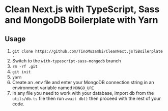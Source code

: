 # Clean Next.js with TypeScript, Sass and MongoDB Boilerplate with Yarn

## Usage

1. `git clone https://github.com/TinoMuzambi/CleanNext.jsTSBoilerplate .`
2. Switch to the `with-typescript-sass-mongodb` branch
3. `rm -rf .git`
4. `git init`
5. `yarn`
6. Create an .env file and enter your MongoDB connection string in an environment variable named `MONGO_URI`
7. In any file you need to work with your database, import db from the `utils/db.ts` file then run `await db()` then proceed with the rest of your code.
